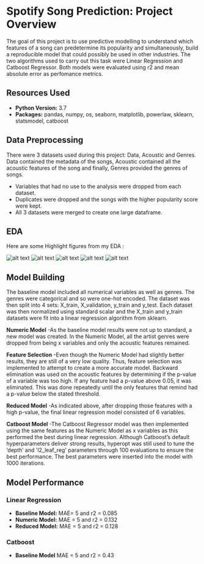# Spotify Song Prediction: Project Overview

The goal of this project is to use predictive modelling to understand which features of a song can predetermine its popularity and simultaneously, build a reproducible model that could possibly be used in other industries. The two algorithms used to carry out this task were Linear Regression and Catboost Regressor. Both models were evaluated using r2 and mean absolute error as perfomance metrics.

## Resources Used
- **Python Version:** 3.7
- **Packages:** pandas, numpy, os, seaborn, matplotlib, powerlaw, sklearn, statsmodel, catboost

## Data Preprocessing
There were 3 datasets used during this project: Data, Acoustic and Genres. Data contained the metadata of the songs, Acoustic contained all the acoustic features of the song and finally, Genres provided the genres of songs.

 - Variables that had no use to the analysis were dropped from each dataset.
 - Duplicates were dropped and the songs with the higher popularity score were kept.
 - All 3 datasets were merged to create one large dataframe.


## EDA
Here are some Highlight figures from my EDA :

![alt text](https://github.com/Shanzeh-Malick/Spotify-Song-Prediction_Machine-Learning-Project/blob/main/Popularity%20Distribution.png "Popularity Score Distribtution")
![alt text](https://github.com/Shanzeh-Malick/Spotify-Song-Prediction_Machine-Learning-Project/blob/main/Comparison%20of%20distribution%20of%20features%20of%20unpopular%20and%20popular%20songs%20(1).png "Comparison of distribution of features of unpopular and popular songs(1)")
![alt text](https://github.com/Shanzeh-Malick/Spotify-Song-Prediction_Machine-Learning-Project/blob/main/Comparison%20of%20distribution%20of%20features%20of%20unpopular%20and%20popular%20songs(2).png "Comparison of distribution of features of unpopular and popular songs(2)")
![alt text](https://github.com/Shanzeh-Malick/Spotify-Song-Prediction_Machine-Learning-Project/blob/main/Top%2010%20Genres.png "Top 10 Genres")
![alt text](https://github.com/Shanzeh-Malick/Spotify-Song-Prediction_Machine-Learning-Project/blob/main/Correlation%20Matrix%20of%20Numeric%20Variables.png "Correlation Matrix of Numeric Variables")


## Model Building
The baseline model included all numerical variables as well as genres. The genres were categorical and so were one-hot encoded.
The dataset was then split into 4 sets: X_train, X_validation, y_train and y_test. Each dataset was then normalized using standard scalar and the X_train and y_train datasets were fit into a linear regression algorithm from sklearn.

**Numeric Model**
-As the baseline model results were not up to standard, a new model was created. In the Numeric Model, all the artist genres were dropped from being x variables and only the acoustic features remained.

**Feature Selection**
-Even though the Numeric Model had slightly better results, they are still of a very low quality. Thus, feature selection was implemented to attempt to create a more accurate model. Backward elimination was used on the acoustic features by determining if the p-value of a variable was too high. If any feature had a p-value above 0.05, it was eliminated. This was done repeatedly until the only features that remind had a p-value below the stated threshold.

**Reduced Model**
-As indicated above, after dropping those features with a high p-value, the final linear regression model consisted of 6 variables.

**Catboost Model**
-The Catboost Regressor model was then implemented using the same features as the Numeric Model as x variables as this performed the best during linear regression. Although Catboost’s default hyperparameters deliver strong results, hyperopt was still used to tune the ‘depth’ and 'l2_leaf_reg' parameters through 100 evaluations to ensure the best performance. The best parameters were inserted into the model with 1000 iterations.

## Model Performance

### Linear Regression
- **Baseline Model:** MAE= 5 and r2 = 0.085
- **Numeric Model:** MAE = 5 and r2 = 0.132
- **Reduced Model:** MAE = 5 and r2 = 0.128
### Catboost
- **Baseline Model** MAE = 5 and r2 = 0.43

